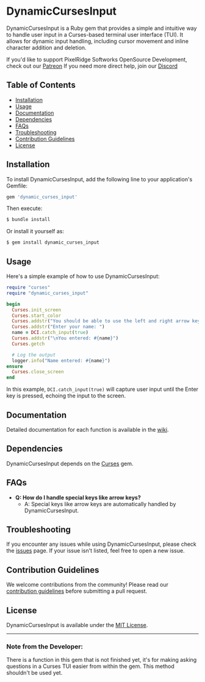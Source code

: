 # DynamicCursesInput

DynamicCursesInput is a Ruby gem that provides a simple and intuitive way to handle user input in a Curses-based terminal user interface (TUI). It allows for dynamic input handling, including cursor movement and inline character addition and deletion.

If you'd like to support PixelRidge Softworks OpenSource Development, check out our [Patreon](https://patreon.com/PixelRidgeSoftworksOSP)
If you need more direct help, join our [Discord](https://discord.gg/SQeWBWS8v4)

## Table of Contents

- [Installation](#installation)
- [Usage](#usage)
- [Documentation](#documentation)
- [Dependencies](#dependencies)
- [FAQs](#faqs)
- [Troubleshooting](#troubleshooting)
- [Contribution Guidelines](#contribution-guidelines)
- [License](#license)

## Installation

To install DynamicCursesInput, add the following line to your application's Gemfile:

```ruby
gem 'dynamic_curses_input'
```

Then execute:

```bash
$ bundle install
```

Or install it yourself as:

```bash
$ gem install dynamic_curses_input
```

## Usage

Here's a simple example of how to use DynamicCursesInput:

```ruby
require "curses"
require "dynamic_curses_input"

begin
  Curses.init_screen
  Curses.start_color
  Curses.addstr("You should be able to use the left and right arrow keys to switch between characters in the line, and selectively edit them.\n")
  Curses.addstr("Enter your name: ")
  name = DCI.catch_input(true)
  Curses.addstr("\nYou entered: #{name}")
  Curses.getch

  # Log the output
  logger.info("Name entered: #{name}")
ensure
  Curses.close_screen
end
```

In this example, `DCI.catch_input(true)` will capture user input until the Enter key is pressed, echoing the input to the screen.

## Documentation

Detailed documentation for each function is available in the [wiki](https://github.com/Pixelated-Studios/dynamic_curses_input/wiki).

## Dependencies

DynamicCursesInput depends on the [Curses](https://github.com/ruby/curses) gem.

## FAQs

- **Q: How do I handle special keys like arrow keys?**
  - A: Special keys like arrow keys are automatically handled by DynamicCursesInput.

## Troubleshooting

If you encounter any issues while using DynamicCursesInput, please check the [issues](https://github.com/yourusername/dynamic_curses_input/issues) page. If your issue isn't listed, feel free to open a new issue.

## Contribution Guidelines

We welcome contributions from the community! Please read our [contribution guidelines](CONTRIBUTING.md) before submitting a pull request.

## License

DynamicCursesInput is available under the [MIT License](LICENSE.txt).

---

### Note from the Developer:

There is a function in this gem that is not finished yet, it's for making asking questions in a Curses TUI easier from within the gem. This method shouldn't be used yet.
